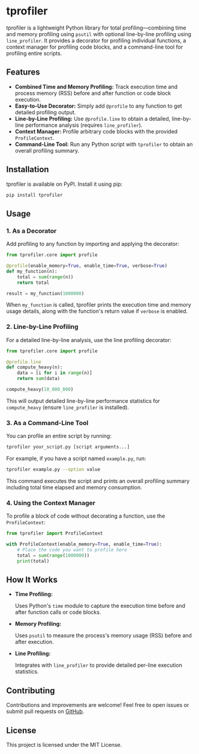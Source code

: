 # tprofiler

tprofiler is a lightweight Python library for total profiling—combining time and memory profiling using `psutil` with optional line-by-line profiling using `line_profiler`. It provides a decorator for profiling individual functions, a context manager for profiling code blocks, and a command-line tool for profiling entire scripts.

## Features

- **Combined Time and Memory Profiling:**
  Track execution time and process memory (RSS) before and after function or code block execution.
- **Easy-to-Use Decorator:**
  Simply add `@profile` to any function to get detailed profiling output.
- **Line-by-Line Profiling:**
  Use `@profile.line` to obtain a detailed, line-by-line performance analysis (requires `line_profiler`).
- **Context Manager:**
  Profile arbitrary code blocks with the provided `ProfileContext`.
- **Command-Line Tool:**
  Run any Python script with `tprofiler` to obtain an overall profiling summary.

## Installation

tprofiler is available on PyPI. Install it using pip:

```bash
pip install tprofiler
```

## Usage

### 1. As a Decorator

Add profiling to any function by importing and applying the decorator:

```python
from tprofiler.core import profile

@profile(enable_memory=True, enable_time=True, verbose=True)
def my_function(n):
    total = sum(range(n))
    return total

result = my_function(1000000)
```

When `my_function` is called, tprofiler prints the execution time and memory usage details, along with the function's return value if `verbose` is enabled.

### 2. Line-by-Line Profiling

For a detailed line-by-line analysis, use the line profiling decorator:

```python
from tprofiler.core import profile

@profile.line
def compute_heavy(n):
    data = [i for i in range(n)]
    return sum(data)

compute_heavy(10_000_000)
```

This will output detailed line-by-line performance statistics for `compute_heavy` (ensure `line_profiler` is installed).

### 3. As a Command-Line Tool

You can profile an entire script by running:

```bash
tprofiler your_script.py [script arguments...]
```

For example, if you have a script named `example.py`, run:

```bash
tprofiler example.py --option value
```

This command executes the script and prints an overall profiling summary including total time elapsed and memory consumption.

### 4. Using the Context Manager

To profile a block of code without decorating a function, use the `ProfileContext`:

```python
from tprofiler import ProfileContext

with ProfileContext(enable_memory=True, enable_time=True):
    # Place the code you want to profile here
    total = sum(range(1000000))
    print(total)
```

## How It Works

* **Time Profiling:**

  Uses Python's `time` module to capture the execution time before and after function calls or code blocks.
* **Memory Profiling:**

  Uses `psutil` to measure the process's memory usage (RSS) before and after execution.
* **Line Profiling:**

  Integrates with `line_profiler` to provide detailed per-line execution statistics.

## Contributing

Contributions and improvements are welcome! Feel free to open issues or submit pull requests on [GitHub](https://github.com/1ssb/tprofiler).

## License

This project is licensed under the MIT License.
